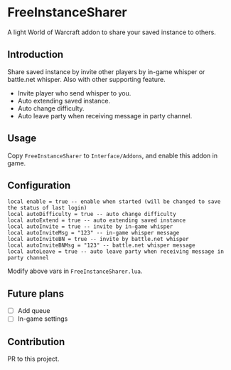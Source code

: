 # FreeInstanceSharer

A light World of Warcraft addon to share your saved instance to others.

## Introduction

Share saved instance by invite other players by in-game whisper or battle.net whisper. Also with other supporting feature.

* Invite player who send whisper to you.
* Auto extending saved instance.
* Auto change difficulty.
* Auto leave party when receiving message in party channel.

## Usage

Copy `FreeInstanceSharer` to `Interface/Addons`, and enable this addon in game.

## Configuration

```
local enable = true -- enable when started (will be changed to save the status of last login)
local autoDifficulty = true -- auto change difficulty
local autoExtend = true -- auto extending saved instance
local autoInvite = true -- invite by in-game whisper
local autoInviteMsg = "123" -- in-game whisper message
local autoInviteBN = true -- invite by battle.net whisper
local autoInviteBNMsg = "123" -- battle.net whisper message
local autoLeave = true -- auto leave party when receiving message in party channel
```

Modify above vars in `FreeInstanceSharer.lua`.

## Future plans

- [ ] Add queue
- [ ] In-game settings

## Contribution

PR to this project.
